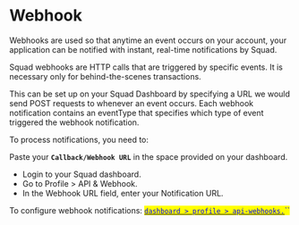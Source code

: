 # Webhook

Webhooks are used so that anytime an event occurs on your account, your application can be notified with instant, real-time notifications by Squad.

Squad webhooks are HTTP calls that are triggered by specific events. It is necessary only for behind-the-scenes transactions.&#x20;

This can be set up on your Squad Dashboard by specifying a URL we would send POST requests to whenever an event occurs. Each webhook notification contains an eventType that specifies which type of event triggered the webhook notification.&#x20;

To process notifications, you need to:

Paste your **`Callback/Webhook URL`** in the space provided on your dashboard.

* Login to your Squad dashboard.&#x20;
* Go to Profile > API & Webhook.
* In the Webhook URL field, enter your Notification URL.

To configure webhook notifications: [<mark style="color:blue;">`dashboard > profile > api-webhooks.`</mark>](https://dashboard.squadinc.co/profile/api-webhooks)<mark style="color:blue;">``</mark>

